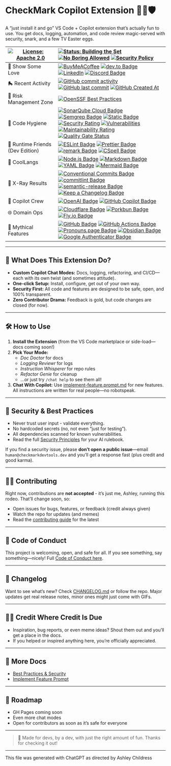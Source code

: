 # CheckMark Copilot Extension 🦾🤖🛡️

A “just install it and go” VS Code + Copilot extension that’s actually fun to use.
You get docs, logging, automation, and code review magic-served with security, snark, and a few TV Easter eggs.

| [![License: Apache 2.0](https://img.shields.io/badge/License-Apache%202.0-EDC531.svg?logo=apache)](./LICENSE) | [![Status: Building the Set](https://img.shields.io/badge/Status-Building_the_Set-9B5DE5?logo=data:image/svg+xml;base64,PHN2ZyB4bWxucz0iaHR0cDovL3d3dy53My5vcmcvMjAwMC9zdmciIHdpZHRoPSIyNCIgaGVpZ2h0PSIyNCIgdmlld0JveD0iMCAwIDI0IDI0IiBmaWxsPSJub25lIiBzdHJva2U9IiMwMGJiZjkiIHN0cm9rZS13aWR0aD0iMiIgc3Ryb2tlLWxpbmVjYXA9InJvdW5kIiBzdHJva2UtbGluZWpvaW49InJvdW5kIiBjbGFzcz0ibHVjaWRlIGx1Y2lkZS1nZW0taWNvbiBsdWNpZGUtZ2VtIj48cGF0aCBkPSJNNiAzaDEybDQgNi0xMCAxM0wyIDlaIi8+PHBhdGggZD0iTTExIDMgOCA5bDQgMTMgNC0xMy0zLTYiLz48cGF0aCBkPSJNMiA5aDIwIi8+PC9zdmc+)](./docs/README.md) [![No Boring Allowed](https://img.shields.io/badge/Style-Fun%20Only-F054B2?logo=data:image/svg+xml;base64,PHN2ZyB4bWxucz0iaHR0cDovL3d3dy53My5vcmcvMjAwMC9zdmciIHdpZHRoPSIyNCIgaGVpZ2h0PSIyNCIgdmlld0JveD0iMCAwIDI0IDI0IiBmaWxsPSJub25lIiBzdHJva2U9IiMwMGJiZjkiIHN0cm9rZS13aWR0aD0iMiIgc3Ryb2tlLWxpbmVjYXA9InJvdW5kIiBzdHJva2UtbGluZWpvaW49InJvdW5kIiBjbGFzcz0ibHVjaWRlIGx1Y2lkZS1nZW0taWNvbiBsdWNpZGUtZ2VtIj48cGF0aCBkPSJNNiAzaDEybDQgNi0xMCAxM0wyIDlaIi8+PHBhdGggZD0iTTExIDMgOCA5bDQgMTMgNC0xMy0zLTYiLz48cGF0aCBkPSJNMiA5aDIwIi8+PC9zdmc+)]() [![Security Policy](https://img.shields.io/badge/Security-Responsible-2A1F33?logo=data:image/svg+xml;base64,PHN2ZyB4bWxucz0iaHR0cDovL3d3dy53My5vcmcvMjAwMC9zdmciIHdpZHRoPSIyNCIgaGVpZ2h0PSIyNCIgdmlld0JveD0iMCAwIDI0IDI0IiBmaWxsPSJub25lIiBzdHJva2U9IiMwMGJiZjkiIHN0cm9rZS13aWR0aD0iMiIgc3Ryb2tlLWxpbmVjYXA9InJvdW5kIiBzdHJva2UtbGluZWpvaW49InJvdW5kIiBjbGFzcz0ibHVjaWRlIGx1Y2lkZS1nZW0taWNvbiBsdWNpZGUtZ2VtIj48cGF0aCBkPSJNNiAzaDEybDQgNi0xMCAxM0wyIDlaIi8+PHBhdGggZD0iTTExIDMgOCA5bDQgMTMgNC0xMy0zLTYiLz48cGF0aCBkPSJNMiA5aDIwIi8+PC9zdmc+)](.github/SECURITY.md) |
| - | :- |
| 🫶 Show Some Love | [![BuyMeACoffee](https://img.shields.io/badge/Buy%20Me%20a%20Coffee-ffdd00?logo=buy-me-a-coffee\&logoColor=black)](https://www.buymeacoffee.com/anchildress1) [![dev.to Badge](https://img.shields.io/badge/dev.to-0A0A0A?logo=devdotto\&logoColor=fff)](https://dev.to/anchildress1) [![LinkedIn](https://img.shields.io/badge/linkedin-%230077B5.svg?logo=linkedin\&logoColor=white)](https://www.linkedin.com/in/anchildress1/) [![Discord Badge](https://img.shields.io/badge/Discord-5865F2?logo=discord\&logoColor=fff)](https://discord.com/users/1300629627546636291) |
| 🛼 Recent Activity | [![GitHub commit activity](https://img.shields.io/github/commit-activity/t/CheckMarKDevTools/checkmark-copilot-chat?color=F054B2\&cacheSeconds=3600)](https://github.com/CheckMarKDevTools/checkmark-copilot-chat/commits/main/) [![GitHub last commit](https://img.shields.io/github/last-commit/CheckMarKDevTools/checkmark-copilot-chat?display_timestamp=author\&color=34A853\&cacheSeconds=3600)](https://github.com/CheckMarKDevTools/checkmark-copilot-chat/commits/main/) [![GitHub Created At](https://img.shields.io/github/created-at/CheckMarKDevTools/checkmark-copilot-chat?color=EDC531)](https://github.com/CheckMarKDevTools/checkmark-copilot-chat) |
| 🧯 Risk Management Zone | [![OpenSSF Best Practices](https://www.bestpractices.dev/projects/10950/badge)](https://www.bestpractices.dev/projects/10950) |
| 🧽 Code Hygiene | [![SonarQube Cloud Badge](https://img.shields.io/badge/SonarQube%20Cloud-126ED3?logo=sonarqubecloud\&logoColor=fff\&style=flat)]() [![Semgrep Badge](https://img.shields.io/badge/semgrep-13bf95)]() [![Static Badge](https://img.shields.io/badge/CodeQL-1d7dff?logo=github)]()<br/>[![Security Rating](https://sonarcloud.io/api/project_badges/measure?project=CheckMarKDevTools_checkmark-copilot-chat\&metric=security_rating)](https://sonarcloud.io/summary/new_code?id=CheckMarKDevTools_checkmark-copilot-chat) [![Vulnerabilities](https://sonarcloud.io/api/project_badges/measure?project=CheckMarKDevTools_checkmark-copilot-chat\&metric=vulnerabilities)](https://sonarcloud.io/summary/new_code?id=CheckMarKDevTools_checkmark-copilot-chat) [![Maintainability Rating](https://sonarcloud.io/api/project_badges/measure?project=CheckMarKDevTools_checkmark-copilot-chat\&metric=sqale_rating)](https://sonarcloud.io/summary/new_code?id=CheckMarKDevTools_checkmark-copilot-chat)<!--[![Coverage](https://sonarcloud.io/api/project_badges/measure?project=CheckMarKDevTools_checkmark-copilot-chat&metric=coverage)](https://sonarcloud.io/summary/new_code?id=CheckMarKDevTools_checkmark-copilot-chat)--> [![Quality Gate Status](https://sonarcloud.io/api/project_badges/measure?project=CheckMarKDevTools_checkmark-copilot-chat\&metric=alert_status)](https://sonarcloud.io/summary/new_code?id=CheckMarKDevTools_checkmark-copilot-chat) |
| 💽 Runtime Friends (Dev Edition) | [![ESLint Badge](https://img.shields.io/badge/ESLint-4B32C3?logo=eslint\&logoColor=fff)]() [![Prettier Badge](https://img.shields.io/badge/Prettier-F7B93E?logo=prettier\&logoColor=fff)]() [![remark Badge](https://img.shields.io/badge/remark-000?logo=remark\&logoColor=fff)]() [![CSpell Badge](https://img.shields.io/badge/cspell-yellow)]() |
| 🧊 CoolLangs | [![Node.js Badge](https://img.shields.io/badge/Node.js-5FA04E?logo=nodedotjs\&logoColor=fff)]() [![Markdown Badge](https://img.shields.io/badge/Markdown-000?logo=markdown\&logoColor=fff)]() [![YAML Badge](https://img.shields.io/badge/YAML-CB171E?logo=yaml\&logoColor=fff)]() [![Mermaid Badge](https://img.shields.io/badge/Mermaid-FF3670?logo=mermaid\&logoColor=fff)]() |
| 🩻 X-Ray Results | [![Conventional Commits Badge](https://img.shields.io/badge/Conventional%20Commits-FE5196?logo=conventionalcommits\&logoColor=fff)]() [![commitlint Badge](https://img.shields.io/badge/commitlint-000?logo=commitlint\&logoColor=fff)]() [![semantic-release Badge](https://img.shields.io/badge/semantic--release-494949?logo=semanticrelease\&logoColor=fff)]() [![Keep a Changelog Badge](https://img.shields.io/badge/Keep%20a%20Changelog-E05735?logo=keepachangelog\&logoColor=fff)](https://keepachangelog.com/) |
| 🤖 Copilot Crew | [![OpenAI Badge](https://img.shields.io/badge/OpenAI-412991?logo=openai\&logoColor=fff)]() [![GitHub Copilot Badge](https://img.shields.io/badge/GitHub%20Copilot-000?logo=githubcopilot\&logoColor=fff)]() |
| 🌐 Domain Ops | [![Cloudflare Badge](https://img.shields.io/badge/Cloudflare-F38020?logo=cloudflare\&logoColor=fff)]() [![Porkbun Badge](https://img.shields.io/badge/Porkbun-EF7878?logo=porkbun\&logoColor=fff)]() [![Fly.io Badge](https://img.shields.io/badge/Fly.io-24175B?logo=flydotio\&logoColor=fff)]() |
| 🦄 Mythical Features | [![GitHub Badge](https://img.shields.io/badge/GitHub-181717?logo=github\&logoColor=fff)]() [![GitHub Actions Badge](https://img.shields.io/badge/GitHub%20Actions-2088FF?logo=githubactions\&logoColor=fff)]()<br/> [![Pronouns.page Badge](https://img.shields.io/badge/Pronouns.page-C71585?logo=pronounsdotpage\&logoColor=fff)]() [![Obsidian Badge](https://img.shields.io/badge/Obsidian-7C3AED?logo=obsidian\&logoColor=fff)]() [![Google Authenticator Badge](https://img.shields.io/badge/Google%20Authenticator-4285F4?logo=googleauthenticator\&logoColor=fff)]() |

---

## 🦄 What Does This Extension Do?

- **Custom Copilot Chat Modes:** Docs, logging, refactoring, and CI/CD—each with its own twist (and sometimes attitude).
- **One-click Setup:** Install, configure, get out of your own way.
- **Security First:** All code and features are designed to be safe, open, and 100% transparent.
- **Zero Contributor Drama:** Feedback is gold, but code changes are closed (for now).

---

## 🛠️ How to Use

1. **Install the Extension** (from the VS Code marketplace or side-load—docs coming soon!)
2. **Pick Your Mode:**
   - _Doc Doctor_ for docs
   - _Logging Reviewr_ for logs
   - _Instruction Whisperer_ for repo rules
   - _Refactor Genie_ for cleanup
   - …or just try `/chat help` to see them all!
3. **Chat With Copilot:**
   Use [implement-feature.prompt.md](./.github/prompts/implement-feature.prompt.md) for new features. All instructions are written for real people—no robotspeak.

---

## 🔐 Security & Best Practices

- Never trust user input - validate everything.
- No hardcoded secrets (no, not even “just for testing”).
- All dependencies scanned for known vulnerabilities.
- Read the full [Security Principles](.github/instructions/security-principles.instructions.md) for your AI rulebook.

If you find a security issue, please **don’t open a public issue**—email `human@checkmarkdevtools.dev` and you’ll get a response fast (plus credit and good karma).

---

## 🧑‍💻 Contributing

Right now, contributions are **not accepted** - it’s just me, Ashley, running this rodeo.
That’ll change soon, so:

- Open issues for bugs, features, or feedback (credit always given)
- Watch the repo for updates (and memes)
- Read the [contributing guide](.github/CONTRIBUTING.md) for the latest

---

## 🌈 Code of Conduct

This project is welcoming, open, and safe for all.
If you see something, say something—nicely!
Full [Code of Conduct here](.github/CODE_OF_CONDUCT.md).

---

## 📢 Changelog

Want to see what’s new? Check [CHANGELOG.md](CHANGELOG.md) or follow the repo.
Major updates get real release notes, minor ones might just come with GIFs.

---

## 🦸‍♀️ Credit Where Credit Is Due

- Inspiration, bug reports, or even meme ideas? Shout them out and you’ll get a place in the docs.
- If you helped or inspired anything here, you’re officially appreciated.

---

## 👀 More Docs

- [Best Practices & Security](./.github/instructions/security-principles.instructions.md)
- [Implement Feature Prompt](./.github/prompts/implement-feature.prompt.md)

---

## 🚧 Roadmap

- GH Pages coming soon
- Even more chat modes
- Open for contributors as soon as it’s safe for everyone

---

> 🦄 Made for devs, by a dev, with just the right amount of fun.
> Thanks for checking it out!

---

</small>This file was generated with ChatGPT as directed by Ashley Childress<small>
